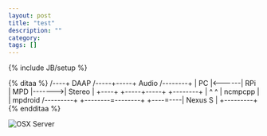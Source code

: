 ```yaml
---
layout: post
title: "test"
description: ""
category: 
tags: []
---
```

{% include JB/setup %}

{% ditaa %}
/----+  DAAP /-----+-----+ Audio  /--------+
| PC |<------| RPi | MPD |------->| Stereo |
+----+       +-----+-----+        +--------+
   |                 ^ ^
   |     ncmpcpp     | | mpdroid /---------+
   +--------=--------+ +----=----| Nexus S |
                                 +---------+
{% endditaa %}

![OSX Server](https://github.com/kikitux/kikitux.github.com/raw/master/img/Server.png "Osx Server")

